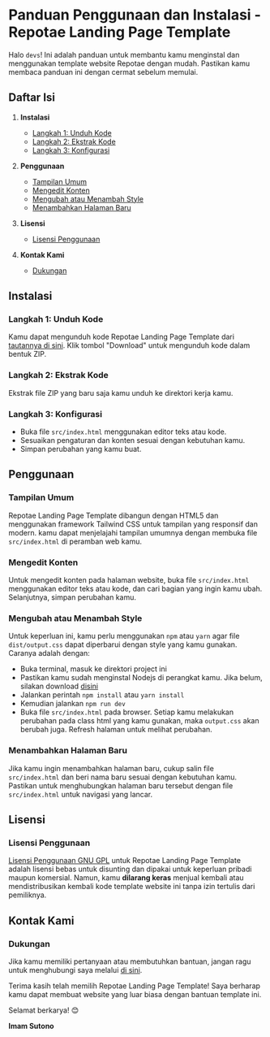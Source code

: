 # Panduan Penggunaan dan Instalasi - Repotae Landing Page Template

Halo `devs`! Ini adalah panduan untuk membantu kamu menginstal dan menggunakan template website Repotae dengan mudah. Pastikan kamu membaca panduan ini dengan cermat sebelum memulai.

## Daftar Isi
1. **Instalasi**
   - [Langkah 1: Unduh Kode](#langkah-1-unduh-kode)
   - [Langkah 2: Ekstrak Kode](#langkah-2-ekstrak-kode)
   - [Langkah 3: Konfigurasi](#langkah-3-konfigurasi)

2. **Penggunaan**
   - [Tampilan Umum](#tampilan-umum)
   - [Mengedit Konten](#mengedit-konten)
   - [Mengubah atau Menambah Style](#mengubah-atau-menambah-style)
   - [Menambahkan Halaman Baru](#menambahkan-halaman-baru)

3. **Lisensi**
   - [Lisensi Penggunaan](#lisensi-penggunaan)

4. **Kontak Kami**
   - [Dukungan](#dukungan)

## Instalasi

### Langkah 1: Unduh Kode
Kamu dapat mengunduh kode Repotae Landing Page Template dari [tautannya di sini](https://drive.google.com/file/d/1jiIxLFhzoYDqeYqsnvS33epyHaTjiU_L/view?usp=drive_link). Klik tombol "Download" untuk mengunduh kode dalam bentuk ZIP.

### Langkah 2: Ekstrak Kode
Ekstrak file ZIP yang baru saja kamu unduh ke direktori kerja kamu.

### Langkah 3: Konfigurasi
- Buka file `src/index.html` menggunakan editor teks atau kode.
- Sesuaikan pengaturan dan konten sesuai dengan kebutuhan kamu.
- Simpan perubahan yang kamu buat.

## Penggunaan

### Tampilan Umum
Repotae Landing Page Template dibangun dengan HTML5 dan menggunakan framework Tailwind CSS untuk tampilan yang responsif dan modern. kamu dapat menjelajahi tampilan umumnya dengan membuka file `src/index.html` di peramban web kamu.

### Mengedit Konten
Untuk mengedit konten pada halaman website, buka file `src/index.html` menggunakan editor teks atau kode, dan cari bagian yang ingin kamu ubah. Selanjutnya, simpan perubahan kamu.

### Mengubah atau Menambah Style
Untuk keperluan ini, kamu perlu menggunakan `npm` atau `yarn` agar file `dist/output.css` dapat diperbarui dengan style yang kamu gunakan. Caranya adalah dengan:
- Buka terminal, masuk ke direktori project ini
- Pastikan kamu sudah menginstal Nodejs di perangkat kamu. Jika belum, silakan download [disini](https://nodejs.org/en)
- Jalankan perintah `npm install` atau `yarn install`
- Kemudian jalankan `npm run dev`
- Buka file `src/index.html` pada browser. Setiap kamu melakukan perubahan pada class html yang kamu gunakan, maka `output.css` akan berubah juga. Refresh halaman untuk melihat perubahan.

### Menambahkan Halaman Baru
Jika kamu ingin menambahkan halaman baru, cukup salin file `src/index.html` dan beri nama baru sesuai dengan kebutuhan kamu. Pastikan untuk menghubungkan halaman baru tersebut dengan file `src/index.html` untuk navigasi yang lancar.

## Lisensi

### Lisensi Penggunaan
[Lisensi Penggunaan GNU GPL](https://www.gnu.org/licenses/gpl-3.0.en.html) untuk Repotae Landing Page Template adalah lisensi bebas untuk disunting dan dipakai untuk keperluan pribadi maupun komersial. Namun, kamu **dilarang keras** menjual kembali atau mendistribusikan kembali kode template website ini tanpa izin tertulis dari pemiliknya.

## Kontak Kami

### Dukungan
Jika kamu memiliki pertanyaan atau membutuhkan bantuan, jangan ragu untuk menghubungi saya melalui [di sini](https://api.whatsapp.com/send/?phone=6285730430616).

Terima kasih telah memilih Repotae Landing Page Template! Saya berharap kamu dapat membuat website yang luar biasa dengan bantuan template ini.

Selamat berkarya! 😊

**Imam Sutono**
